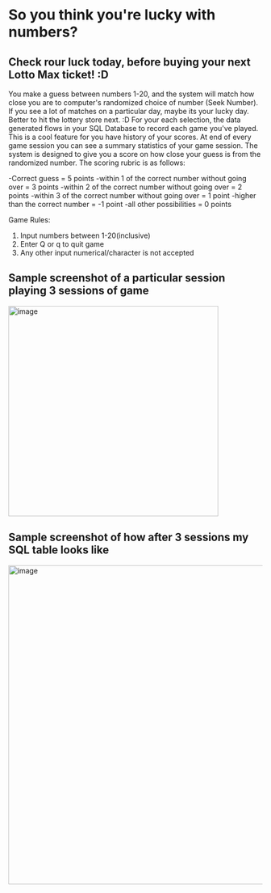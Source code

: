 # So you think you're lucky with numbers?
## Check rour luck today, before buying your next Lotto Max ticket! :D

You make a guess between numbers 1-20, and the system will match how close you are to computer's randomized choice of number (Seek Number). If you see a lot of matches on a particular day, maybe its your lucky day. Better to hit the lottery store next. :D
For your each selection, the data  generated flows in your SQL Database to record each game you've played. This is a cool feature for you have history of your scores.
At end of every game session you can see a summary statistics of your game session. 
The system is designed to give you a score on how close your guess is from the randomized number. The scoring rubric is as follows:

-Correct guess = 5 points
-within 1 of the correct number without going over = 3 points
-within 2 of the correct number without going over = 2 points
-within 3 of the correct number without going over = 1 point
-higher than the correct number = -1 point
-all other possibilities = 0 points

Game Rules:
1) Input numbers between 1-20(inclusive)
2) Enter Q or q to quit game
3) Any other input numerical/character is not accepted

## Sample screenshot of a particular session  playing 3 sessions of game 

<img width="416" alt="image" src="https://user-images.githubusercontent.com/98545133/190002729-f0d98f9c-a34b-4552-96b7-d4314996b624.png">


## Sample screenshot of how after 3 sessions my SQL table looks like

<img width="631" alt="image" src="https://user-images.githubusercontent.com/98545133/189778825-1be606d9-ee76-486f-bdc8-f2e98b9d385f.png">
